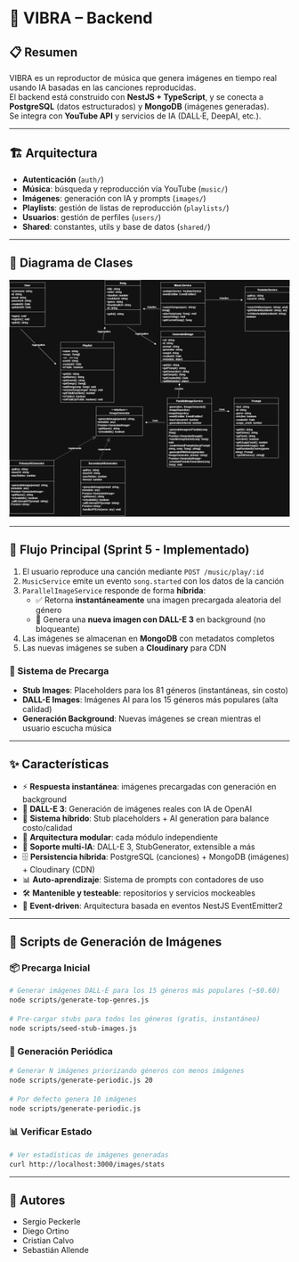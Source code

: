 # 🎵 VIBRA – Backend

## 📋 Resumen
VIBRA es un reproductor de música que genera imágenes en tiempo real usando IA basadas en las canciones reproducidas.  
El backend está construido con **NestJS + TypeScript**, y se conecta a **PostgreSQL** (datos estructurados) y **MongoDB** (imágenes generadas).  
Se integra con **YouTube API** y servicios de IA (DALL·E, DeepAI, etc.).

---

## 🏗️ Arquitectura
- **Autenticación** (`auth/`)
- **Música**: búsqueda y reproducción vía YouTube (`music/`)
- **Imágenes**: generación con IA y prompts (`images/`)
- **Playlists**: gestión de listas de reproducción (`playlists/`)
- **Usuarios**: gestión de perfiles (`users/`)
- **Shared**: constantes, utils y base de datos (`shared/`)

---

## 📐 Diagrama de Clases
![Diagrama de Clases - VIBRA](docs/vibraUML.png)

---

## 🚀 Flujo Principal (Sprint 5 - Implementado)
1. El usuario reproduce una canción mediante `POST /music/play/:id`
2. `MusicService` emite un evento `song.started` con los datos de la canción
3. `ParallelImageService` responde de forma **híbrida**:
   - ✅ Retorna **instantáneamente** una imagen precargada aleatoria del género
   - 🎨 Genera una **nueva imagen con DALL-E 3** en background (no bloqueante)
4. Las imágenes se almacenan en **MongoDB** con metadatos completos
5. Las nuevas imágenes se suben a **Cloudinary** para CDN

### 🔄 Sistema de Precarga
- **Stub Images**: Placeholders para los 81 géneros (instantáneas, sin costo)
- **DALL-E Images**: Imágenes AI para los 15 géneros más populares (alta calidad)
- **Generación Background**: Nuevas imágenes se crean mientras el usuario escucha música

---


## ✨ Características
- ⚡ **Respuesta instantánea**: imágenes precargadas con generación en background
- 🎨 **DALL-E 3**: Generación de imágenes reales con IA de OpenAI
- 🔄 **Sistema híbrido**: Stub placeholders + AI generation para balance costo/calidad
- 🧩 **Arquitectura modular**: cada módulo independiente
- 🤖 **Soporte multi-IA**: DALL-E 3, StubGenerator, extensible a más
- 🗄️ **Persistencia híbrida**: PostgreSQL (canciones) + MongoDB (imágenes) + Cloudinary (CDN)
- 📊 **Auto-aprendizaje**: Sistema de prompts con contadores de uso
- 🛠️ **Mantenible y testeable**: repositorios y servicios mockeables
- 🎯 **Event-driven**: Arquitectura basada en eventos NestJS EventEmitter2  


---

## 🔧 Scripts de Generación de Imágenes

### 📦 Precarga Inicial
```bash
# Generar imágenes DALL-E para los 15 géneros más populares (~$0.60)
node scripts/generate-top-genres.js

# Pre-cargar stubs para todos los géneros (gratis, instantáneo)
node scripts/seed-stub-images.js
```

### 🔄 Generación Periódica
```bash
# Generar N imágenes priorizando géneros con menos imágenes
node scripts/generate-periodic.js 20

# Por defecto genera 10 imágenes
node scripts/generate-periodic.js
```

### 📊 Verificar Estado
```bash
# Ver estadísticas de imágenes generadas
curl http://localhost:3000/images/stats
```

---

## 👥 Autores
- Sergio Peckerle  
- Diego Ortino  
- Cristian Calvo  
- Sebastián Allende  





